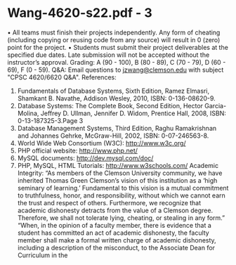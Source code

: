 # Wang-4620-s22.pdf - 3

• All teams must finish their projects independently. Any form of cheating (including copying or 
reusing code from any source) will result in 0 (zero) point for the project.
• Students must submit their project deliverables at the specified due dates. Late submission will not 
be accepted without the instructor’s approval.
Grading: A (90 - 100), B (80 - 89), C (70 - 79), D (60 - 69), F (0 - 59). 
Q&A: Email questions to jzwang@clemson.edu with subject "CPSC 4620/6620 Q&A".
References: 
1. Fundamentals of Database Systems, Sixth Edition, Ramez Elmasri, Shamkant B. Navathe, 
Addison Wesley, 2010, ISBN: 0-136-08620-9.
2. Database Systems: The Complete Book, Second Edition, Hector Garcia-Molina, Jeffrey D. 
Ullman, Jennifer D. Widom, Prentice Hall, 2008, ISBN: 0-13-187325-3.Page 3
3. Database Management Systems, Third Edition, Raghu Ramakrishnan and Johannes Gehrke,
McGraw-Hill, 2002, ISBN: 0-07-246563-8. 
4. World Wide Web Consortium (W3C): http://www.w3c.org/
5. PHP official website: http://www.php.net/
6. MySQL documents: http://dev.mysql.com/doc/
7. PHP, MySQL, HTML Tutorials: http://www.w3schools.com/
Academic Integrity: 
“As members of the Clemson University community, we have inherited Thomas Green 
Clemson’s vision of this institution as a ‘high seminary of learning.’ Fundamental to this vision is 
a mutual commitment to truthfulness, honor, and responsibility, without which we cannot earn the 
trust and respect of others. Furthermore, we recognize that academic dishonesty detracts from the 
value of a Clemson degree. Therefore, we shall not tolerate lying, cheating, or stealing in any 
form.”
“When, in the opinion of a faculty member, there is evidence that a student has committed an act 
of academic dishonesty, the faculty member shall make a formal written charge of academic 
dishonesty, including a description of the misconduct, to the Associate Dean for Curriculum in the